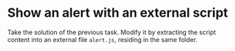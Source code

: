 # Show an alert with an external script

Take the solution of the previous task. Modify it by extracting the script
content into an external file `alert.js`, residing in the same folder.
